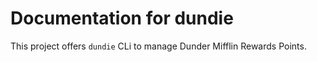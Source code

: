 # Documentation for dundie

This project offers `dundie` CLi to manage Dunder Mifflin Rewards Points.
